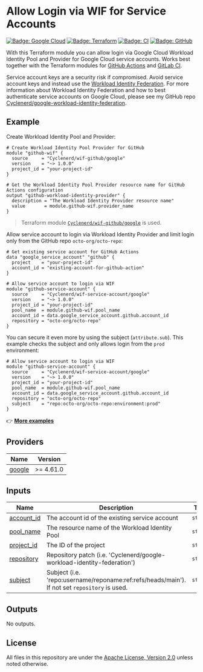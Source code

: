 # Allow Login via WIF for Service Accounts

[![Badge: Google Cloud](https://img.shields.io/badge/Google%20Cloud-%234285F4.svg?logo=google-cloud&logoColor=white)](https://github.com/Cyclenerd/terraform-google-wif-service-account#readme)
[![Badge: Terraform](https://img.shields.io/badge/Terraform-%235835CC.svg?logo=terraform&logoColor=white)](https://github.com/Cyclenerd/terraform-google-wif-service-account#readme)
[![Badge: CI](https://github.com/Cyclenerd/terraform-google-wif-service-account/actions/workflows/ci.yml/badge.svg)](https://github.com/Cyclenerd/terraform-google-wif-service-account/actions/workflows/ci.yml)
[![Badge: GitHub](https://img.shields.io/github/license/cyclenerd/terraform-google-wif-service-account)](https://github.com/Cyclenerd/terraform-google-wif-service-account/blob/master/LICENSE)

With this Terraform module you can allow login via Google Cloud Workload Identity Pool and Provider for Google Cloud service accounts.
Works best together with the Terraform modules for [GitHub Actions](https://github.com/Cyclenerd/terraform-google-wif-github) and [GitLab CI](https://github.com/Cyclenerd/terraform-google-wif-gitlab).

Service account keys are a security risk if compromised.
Avoid service account keys and instead use the [Workload Identity Federation](https://github.com/Cyclenerd/google-workload-identity-federation#readme).
For more information about Workload Identity Federation and how to best authenticate service accounts on Google Cloud, please see my GitHub repo [Cyclenerd/google-workload-identity-federation](https://github.com/Cyclenerd/google-workload-identity-federation#readme).

## Example

Create Workload Identity Pool and Provider:

```hcl
# Create Workload Identity Pool Provider for GitHub
module "github-wif" {
  source     = "Cyclenerd/wif-github/google"
  version    = "~> 1.0.0"
  project_id = "your-project-id"
}

# Get the Workload Identity Pool Provider resource name for GitHub Actions configuration
output "github-workload-identity-provider" {
  description = "The Workload Identity Provider resource name"
  value       = module.github-wif.provider_name
}
```

> Terraform module [`Cyclenerd/wif-github/google`](https://github.com/Cyclenerd/terraform-google-wif-github) is used.

Allow service account to login via Workload Identity Provider and limit login only from the GitHub repo `octo-org/octo-repo`:

```hcl
# Get existing service account for GitHub Actions
data "google_service_account" "github" {
  project    = "your-project-id"
  account_id = "existing-account-for-github-action"
}

# Allow service account to login via WIF
module "github-service-account" {
  source     = "Cyclenerd/wif-service-account/google"
  version    = "~> 1.0.0"
  project_id = "your-project-id"
  pool_name  = module.github-wif.pool_name
  account_id = data.google_service_account.github.account_id
  repository = "octo-org/octo-repo"
}
```

You can secure it even more by using the subject (`attribute.sub`).
This example checks the subject and only allows login from the `prod` environment:
```hcl
# Allow service account to login via WIF
module "github-service-account" {
  source     = "Cyclenerd/wif-service-account/google"
  version    = "~> 1.0.0"
  project_id = "your-project-id"
  pool_name  = module.github-wif.pool_name
  account_id = data.google_service_account.github.account_id
  repository = "octo-org/octo-repo"
  subject    = "repo:octo-org/octo-repo:environment:prod"
}
```

👉 [**More examples**](https://github.com/Cyclenerd/terraform-google-wif-service-account/tree/master/examples)

<!-- BEGIN_TF_DOCS -->
## Providers

| Name | Version |
|------|---------|
| <a name="provider_google"></a> [google](#provider\_google) | >= 4.61.0 |

## Inputs

| Name | Description | Type | Default | Required |
|------|-------------|------|---------|:--------:|
| <a name="input_account_id"></a> [account\_id](#input\_account\_id) | The account id of the existing service account | `string` | n/a | yes |
| <a name="input_pool_name"></a> [pool\_name](#input\_pool\_name) | The resource name of the Workload Identity Pool | `string` | n/a | yes |
| <a name="input_project_id"></a> [project\_id](#input\_project\_id) | The ID of the project | `string` | n/a | yes |
| <a name="input_repository"></a> [repository](#input\_repository) | Repository patch (i.e. 'Cyclenerd/google-workload-identity-federation') | `string` | `null` | no |
| <a name="input_subject"></a> [subject](#input\_subject) | Subject (i.e. 'repo:username/reponame:ref:refs/heads/main'). If not set `repository` is used. | `string` | `null` | no |

## Outputs

No outputs.
<!-- END_TF_DOCS -->

## License

All files in this repository are under the [Apache License, Version 2.0](LICENSE) unless noted otherwise.